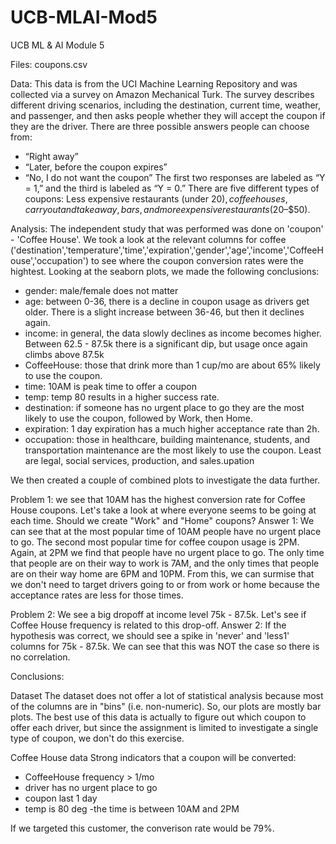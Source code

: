 # UCB-MLAI-Mod5
UCB ML &amp; AI Module 5

Files:
coupons.csv

Data:
This data is from the UCI Machine Learning Repository and was collected via a survey on Amazon Mechanical Turk. The survey describes different driving scenarios, including the destination, current time, weather, and passenger, and then asks people whether they will accept the coupon if they are the driver. There are three possible answers people can choose from:
- “Right away”
- “Later, before the coupon expires”
- “No, I do not want the coupon”
The first two responses are labeled as “Y = 1,” and the third is labeled as “Y = 0.” There are five different types of coupons: Less expensive restaurants (under $20), coffee houses, carryout and takeaway, bars, and more expensive restaurants ($20–$50).

Analysis:
The independent study that was performed was done on 'coupon' - 'Coffee House'.  We took a look at the relevant columns for coffee ('destination','temperature','time','expiration','gender','age','income','CoffeeHouse','occupation') to see where the coupon conversion rates were the hightest.  Looking at the seaborn plots, we made the following conclusions:
- gender: male/female does not matter
- age: between 0-36, there is a decline in coupon usage as drivers get older. There is a slight increase between 36-46, but then it declines again.
- income: in general, the data slowly declines as income becomes higher. Between 62.5 - 87.5k there is a significant dip, but usage once again climbs above 87.5k
- CoffeeHouse: those that drink more than 1 cup/mo are about 65% likely to use the coupon.
- time: 10AM is peak time to offer a coupon
- temp: temp 80 results in a higher success rate.
- destination: if someone has no urgent place to go they are the most likely to use the coupon, followed by Work, then Home.
- expiration: 1 day expiration has a much higher acceptance rate than 2h.
- occupation: those in healthcare, building maintenance, students, and transportation maintenance are the most likely to use the coupon. Least are legal, social services, production, and sales.upation

We then created a couple of combined plots to investigate the data further.

Problem 1: we see that 10AM has the highest conversion rate for Coffee House coupons. Let's take a look at where everyone seems to be going at each time. Should we create "Work" and "Home" coupons?
Answer 1: We can see that at the most popular time of 10AM people have no urgent place to go.  The second most popular time for coffee coupon usage is 2PM.  Again, at 2PM we find that people have no urgent place to go.  The only time that people are on their way to work is 7AM, and the only times that people are on their way home are 6PM and 10PM.  From this, we can surmise that we don't need to target drivers going to or from work or home because the acceptance rates are less for those times.

Problem 2: We see a big dropoff at income level 75k - 87.5k.  Let's see if Coffee House frequency is related to this drop-off.
Answer 2: If the hypothesis was correct, we should see a spike in 'never' and 'less1' columns for 75k - 87.5k. We can see that this was NOT the case so there is no correlation.

Conclusions:

Dataset
The dataset does not offer a lot of statistical analysis because most of the columns are in "bins" (i.e. non-numeric). So, our plots are mostly bar plots.
The best use of this data is actually to figure out which coupon to offer each driver, but since the assignment is limited to investigate a single type of coupon, we don't do this exercise.

Coffee House data
Strong indicators that a coupon will be converted:
- CoffeeHouse frequency > 1/mo
- driver has no urgent place to go
- coupon last 1 day
- temp is 80 deg
-the time is between 10AM and 2PM

If we targeted this customer, the converison rate would be 79%.
